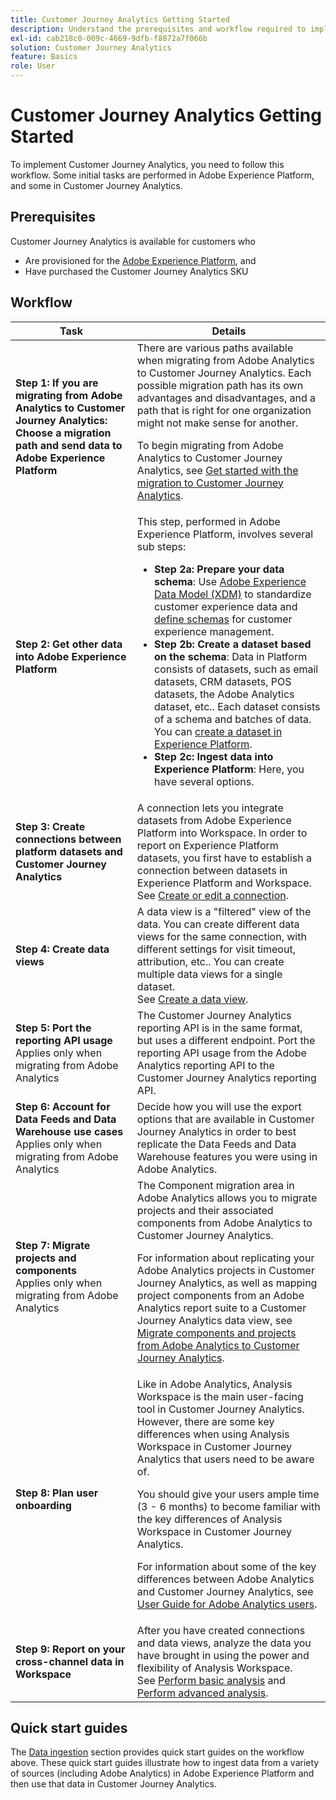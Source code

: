```yaml
---
title: Customer Journey Analytics Getting Started
description: Understand the prerequisites and workflow required to implement Customer Journey Analytics.
exl-id: cab218c0-009c-4669-9dfb-f8872a7f066b
solution: Customer Journey Analytics
feature: Basics
role: User
---
```

# Customer Journey Analytics Getting Started

To implement Customer Journey Analytics, you need to follow this workflow. Some initial tasks are performed in Adobe Experience Platform, and some in Customer Journey Analytics.

## Prerequisites

Customer Journey Analytics is available for customers who 

* Are provisioned for the [Adobe Experience Platform](https://www.adobe.com/experience-platform.html), and 
* Have purchased the Customer Journey Analytics SKU

## Workflow

| Task | Details |
| --- | --- |
| **Step 1: If you are migrating from Adobe Analytics to Customer Journey Analytics: Choose a migration path and send data to Adobe Experience Platform** | There are various paths available when migrating from Adobe Analytics to Customer Journey Analytics. Each possible migration path has its own advantages and disadvantages, and a path that is right for one organization might not make sense for another. <p>To begin migrating from Adobe Analytics to Customer Journey Analytics, see [Get started with the migration to Customer Journey Analytics](/help/getting-started/cja-migration/cja-migration-getstarted.md). <!-- [Utilizing Adobe Analytics report suite data in Customer Journey Analytics](/help/getting-started/aa-vs-cja/aa-data-in-cja.md) --> </p> |
| **Step 2: Get other data into Adobe Experience Platform** | This step, performed in Adobe Experience Platform, involves several sub steps:<ul><li>**Step 2a: Prepare your data schema**: Use [Adobe Experience Data Model (XDM)](https://experienceleague.adobe.com/docs/experience-platform/xdm/home.html) to standardize customer experience data and [define schemas](https://experienceleague.adobe.com/docs/experience-platform/xdm/tutorials/create-schema-ui.html) for customer experience management.</li><li>**Step 2b: Create a dataset based on the schema**: Data in Platform consists of datasets, such as email datasets, CRM datasets, POS datasets, the Adobe Analytics dataset, etc.. Each dataset consists of a schema and batches of data. You can [create a dataset in Experience Platform](https://experienceleague.adobe.com/docs/platform-learn/getting-started-for-data-architects-and-data-engineers/create-datasets.html).</li><li>**Step 2c: Ingest data into Experience Platform**: Here, you have several options.</li></ul> |
| **Step 3: Create connections between platform datasets and Customer Journey Analytics** | A connection lets you integrate datasets from Adobe Experience Platform into Workspace. In order to report on Experience Platform datasets, you first have to establish a connection between datasets in Experience Platform and Workspace.<br>See [Create or edit a connection](/help/connections/create-connection.md). |
| **Step 4: Create data views** | A data view is a "filtered" view of the data. You can create different data views for the same connection, with different settings for visit timeout, attribution, etc.. You can create multiple data views for a single dataset.<br>See [Create a data view](/help/data-views/create-dataview.md). |
| **Step 5: Port the reporting API usage**</br>Applies only when migrating from Adobe Analytics | The Customer Journey Analytics reporting API is in the same format, but uses a different endpoint. Port the reporting API usage from the Adobe Analytics reporting API to the Customer Journey Analytics reporting API. | 
| **Step 6: Account for Data Feeds and Data Warehouse use cases**</br>Applies only when migrating from Adobe Analytics | Decide how you will use the export options that are available in Customer Journey Analytics in order to best replicate the Data Feeds and Data Warehouse features you were using in Adobe Analytics. <!-- link to docs Rob is creating --> |
| **Step 7: Migrate projects and components**</br>Applies only when migrating from Adobe Analytics | The Component migration area in Adobe Analytics allows you to migrate projects and their associated components from Adobe Analytics to Customer Journey Analytics.<p>For information about replicating your Adobe Analytics projects in Customer Journey Analytics, as well as mapping project components from an Adobe Analytics report suite to a Customer Journey Analytics data view, see [Migrate components and projects from Adobe Analytics to Customer Journey Analytics](https://experienceleague.adobe.com/docs/analytics/admin/admin-tools/component-migration.html).</p>  |
| **Step 8: Plan user onboarding** | Like in Adobe Analytics, Analysis Workspace is the main user-facing tool in Customer Journey Analytics. However, there are some key differences when using Analysis Workspace in Customer Journey Analytics that users need to be aware of.<p>You should give your users ample time (3 - 6 months) to become familiar with the key differences of Analysis Workspace in Customer Journey Analytics.</p><p>For information about some of the key differences between Adobe Analytics and Customer Journey Analytics, see [User Guide for Adobe Analytics users](/help/getting-started/aa-to-cja-user.md).</p> | 
| **Step 9: Report on your cross-channel data in Workspace** | After you have created connections and data views, analyze the data you have brought in using the power and flexibility of Analysis Workspace.<br>See [Perform basic analysis](/help/analysis-workspace/perform-basic-analysis.md) and [Perform advanced analysis](/help/analysis-workspace/perform-adv-analysis.md). |

## Quick start guides

The [Data ingestion](../data-ingestion/data-ingestion.md) section provides quick start guides on the workflow above. These quick start guides illustrate how to ingest data from a variety of sources (including Adobe Analytics) in Adobe Experience Platform and then use that data in Customer Journey Analytics.

